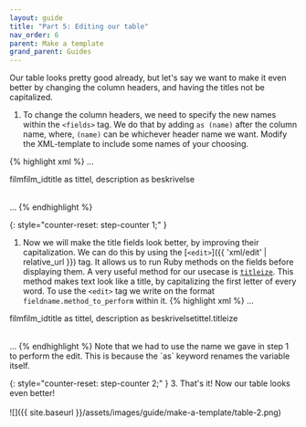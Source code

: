 ```yaml
---
layout: guide
title: "Part 5: Editing our table"
nav_order: 6
parent: Make a template
grand_parent: Guides
---
```


Our table looks pretty good already, but let's say we want to make it even better by changing the column headers, and having the titles not be capitalized.


1. To change the column headers, we need to specify the new names within the `<fields>` tag. We do that by adding `as (name)` after the column name, where, `(name)` can be whichever header name we want. Modify the XML-template to include some names of your choosing.

{% highlight xml %}
...
<table>
    <name>film</name>
    <title>Den beste tabellen</title>
    <primarykey>film_id</primarykey>                    
    <fields>title as tittel, description as beskrivelse</fields>
</table>
...
{% endhighlight %}

{: style="counter-reset: step-counter 1;" }
1. Now we will make the title fields look better, by improving their capitalization. We can do this by using the [`<edit>`]({{ 'xml/edit' | relative_url }}) tag. It allows us to run Ruby methods on the fields before displaying them. A very useful method for our usecase is [`titleize`](https://apidock.com/rails/String/titleize). This method makes text look like a title, by capitalizing the first letter of every word. To use the `<edit>` tag we write on the format `fieldname.method_to_perform` within it.
{% highlight xml %}
...
<table>
    <name>film</name>
    <title>Den beste tabellen</title>
    <primarykey>film_id</primarykey>                    
    <fields>title as tittel, description as beskrivelse</fields>
    <edit>tittel.titleize</edit>
</table>
...
{% endhighlight %}
Note that we had to use the name we gave in step 1 to perform the edit. This is because the `as` keyword renames the variable itself.

{: style="counter-reset: step-counter 2;" }
3. That's it! Now our table looks even better!\
<br>
![]({{ site.baseurl }}/assets/images/guide/make-a-template/table-2.png)